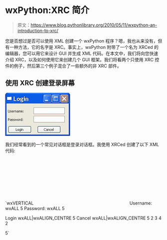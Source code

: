 # wxPython:XRC 简介

> 原文：<https://www.blog.pythonlibrary.org/2010/05/11/wxpython-an-introduction-to-xrc/>

您是否想过是否可以使用 XML 创建一个 wxPython 程序？嗯，我也从来没有，但有一种方法，它的名字是 XRC。事实上，wxPython 附带了一个名为 XRCed 的编辑器，您可以用它来设计 GUI 并生成 XML 代码。在本文中，我们将向您快速介绍 XRC，以及如何使用它来创建几个 GUI 框架。我们将看两个只使用 XRC 控件的例子，然后第三个例子混合了一些额外的非 XRC 部件。

## 使用 XRC 创建登录屏幕

[![](img/ce593fb7e611bfc4ef502a3495f4c928.png "xrc_login")](https://www.blog.pythonlibrary.org/wp-content/uploads/2010/05/xrc_login.jpg)

我们经常看到的一个常见对话框是登录对话框。我使用 XRCed 创建了以下 XML 代码:

 `<resource><object class="wxFrame" name="mainFrame"><object class="wxPanel" name="panel"><object class="wxBoxSizer"><orient>wxVERTICAL</orient>
<object class="sizeritem"><object class="wxStaticText" name="handle"></object></object>
<object class="sizeritem"><object class="wxFlexGridSizer"><object class="sizeritem"><object class="wxStaticText" name="userLbl">Username:</object>
<flag>wxALL</flag>
<border>5</border></object>
 <object class="sizeritem"><object class="sizeritem"><object class="wxStaticText" name="passwordLbl">Password:</object>
<flag>wxALL</flag>
<border>5</border></object>

<object class="sizeritem"><object class="wxButton" name="loginBtn">Login</object>
<flag>wxALL|wxALIGN_CENTRE</flag>
<border>5</border></object>
<object class="sizeritem"><object class="wxButton" name="cancelBtn">Cancel</object>
<flag>wxALL|wxALIGN_CENTRE</flag>
<border>5</border></object>
<cols>2</cols> <rows>3</rows>
<vgap>4</vgap>
<hgap>2</hgap></object>
<border>5</border></object></object></object></object></object></resource>`